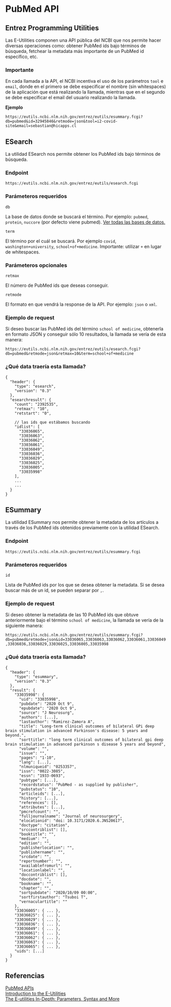 # PubMed API

## Entrez Programming Utilities

Las E-Utilities componen una API pública del NCBI que nos permite hacer diversas operaciones como: obtener PubMed ids bajo términos de búsqueda, fetchear
la metadata más importante de un PubMed id específico, etc.

### Importante

En cada llamada a la API, el NCBI incentiva el uso de los parámetros ``tool`` e ``email``, donde en el primero se debe especificar el nombre (sin whitespaces) de la aplicación que está 
realizando la llamada, mientras que en el segundo se debe especificar el email del usuario realizando la llamada.

**Ejemplo**

``https://eutils.ncbi.nlm.nih.gov/entrez/eutils/esummary.fcgi?db=pubmed&id=32945846&retmode=json&tool=i2-covid-site&email=sebastian@hicapps.cl``

## ESearch

La utilidad ESearch nos permite obtener los PubMed ids bajo términos de búsqueda.

### Endpoint
``` 
https://eutils.ncbi.nlm.nih.gov/entrez/eutils/esearch.fcgi
```

### Parámeteros requeridos

``db``

La base de datos donde se buscará el término. Por ejemplo: ``pubmed``, ``protein``, ``nuccore`` (por defecto viene pubmed). 
[Ver todas las bases de datos.](https://eutils.ncbi.nlm.nih.gov/entrez/eutils/einfo.fcgi)

``term``

El término por el cuál se buscará. Por ejemplo ``covid``, ``washington+university``, ``school+of+medicine``. 
Importante: utilizar ``+`` en lugar de whitespaces.

### Parámeteros opcionales

``retmax``

El número de PubMed ids que deseas conseguir.

``retmode``

El formato en que vendrá la response de la API. Por ejemplo: ``json`` o ``xml``.

### Ejemplo de request

Si deseo buscar las PubMed ids del término ``school of medicine``, obtenerla en formato JSON y conseguir sólo 10 resultados, la llamada se vería de esta manera:

``https://eutils.ncbi.nlm.nih.gov/entrez/eutils/esearch.fcgi?db=pubmed&retmode=json&retmax=10&term=school+of+medicine``

### ¿Qué data traería esta llamada?

```
{
  "header": {
    "type": "esearch",
    "version": "0.3"
  },
  "esearchresult": {
    "count": "2392535",
    "retmax": "10",
    "retstart": "0",

    // las ids que estábamos buscando
    "idlist": [ 
      "33036065",
      "33036063",
      "33036062",
      "33036061",
      "33036049",
      "33036036",
      "33036029",
      "33036025",
      "33036005",
      "33035998"
    ],
    ...
    ...
  }
}
```

## ESummary

La utilidad ESummary nos permite obtener la metadata de los artículos a través de los PubMed ids obtenidos previamente con la utilidad ESearch.

### Endpoint
```
https://eutils.ncbi.nlm.nih.gov/entrez/eutils/esummary.fcgi
```

### Parámeteros requeridos

``id``

Lista de PubMed ids por los que se desea obtener la metadata. Si se desea buscar más de un id, se pueden separar por ``,``.

### Ejemplo de request

Si deseo obtener la metadata de las 10 PubMed ids que obtuve anteriormente bajo el término ``school of medicine``, la llamada se vería de la siguiente manera:

``https://eutils.ncbi.nlm.nih.gov/entrez/eutils/esummary.fcgi?db=pubmed&retmode=json&id=33036065,33036063,33036062,33036061,33036049,33036036,33036029,33036025,33036005,33035998``

### ¿Qué data traería esta llamada?

```
{
  "header": {
    "type": "esummary",
    "version": "0.3"
  },
  "result": {
    "33035998": {
      "uid": "33035998",
      "pubdate": "2020 Oct 9",
      "epubdate": "2020 Oct 9",
      "source": "J Neurosurg",
      "authors": [...],
      "lastauthor": "Ramirez-Zamora A",
      "title": "Long-term clinical outcomes of bilateral GPi deep brain stimulation in advanced Parkinson's disease: 5 years and beyond.",
      "sorttitle": "long term clinical outcomes of bilateral gpi deep brain stimulation in advanced parkinson s disease 5 years and beyond",
      "volume": "",
      "issue": "",
      "pages": "1-10",
      "lang": [...],
      "nlmuniqueid": "0253357",
      "issn": "0022-3085",
      "essn": "1933-0693",
      "pubtype": [...],
      "recordstatus": "PubMed - as supplied by publisher",
      "pubstatus": "10",
      "articleids": [...],
      "history": [...],
      "references": [],
      "attributes": [...],
      "pmcrefcount": "",
      "fulljournalname": "Journal of neurosurgery",
      "elocationid": "doi: 10.3171/2020.6.JNS20617",
      "doctype": "citation",
      "srccontriblist": [],
      "booktitle": "",
      "medium": "",
      "edition": "",
      "publisherlocation": "",
      "publishername": "",
      "srcdate": "",
      "reportnumber": "",
      "availablefromurl": "",
      "locationlabel": "",
      "doccontriblist": [],
      "docdate": "",
      "bookname": "",
      "chapter": "",
      "sortpubdate": "2020/10/09 00:00",
      "sortfirstauthor": "Tsuboi T",
      "vernaculartitle": ""
    },
    "33036005": { ... },
    "33036025": { ... },
    "33036029": { ... },
    "33036036": { ... },
    "33036049": { ... },
    "33036061": { ... },
    "33036062": { ... },
    "33036063": { ... },
    "33036065": { ... },
    "uids": [...]
  }
}
```

## Referencias

[PubMed APIs](https://www.ncbi.nlm.nih.gov/home/develop/api/)  
[Introduction to the E-Utilities](https://www.ncbi.nlm.nih.gov/books/NBK25501/)  
[The E-utilities In-Depth: Parameters, Syntax and More](https://www.ncbi.nlm.nih.gov/books/NBK25499/)  